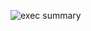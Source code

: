 
![exec summary](https://cloud.githubusercontent.com/assets/21319985/18933274/98d30bc2-8599-11e6-97fd-5da4d5e5b4ac.PNG)
